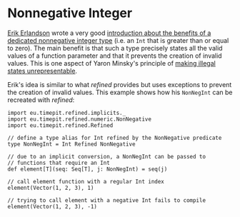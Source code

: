# Nonnegative Integer

[Erik Erlandson][erikerlandson] wrote a very good [introduction about
the benefits of a dedicated nonnegative integer type][non-negative-numerics]
(i.e. an `Int` that is greater than or equal to zero). The main benefit
is that such a type precisely states all the valid values of a function
parameter and that it prevents the creation of invalid values. This is
one aspect of Yaron Minsky's principle of
[making illegal states unrepresentable][effective-ml-revisited].

Erik's idea is similar to what *refined* provides but uses exceptions
to prevent the creation of invalid values. This example shows how his
`NonNegInt` can be recreated with *refined*:

```tut
import eu.timepit.refined.implicits._
import eu.timepit.refined.numeric.NonNegative
import eu.timepit.refined.Refined

// define a type alias for Int refined by the NonNegative predicate
type NonNegInt = Int Refined NonNegative

// due to an implicit conversion, a NonNegInt can be passed to
// functions that require an Int
def element[T](seq: Seq[T], j: NonNegInt) = seq(j)

// call element function with a regular Int index
element(Vector(1, 2, 3), 1)
```

```tut:fail
// trying to call element with a negative Int fails to compile
element(Vector(1, 2, 3), -1)
```

[erikerlandson]: http://erikerlandson.github.io
[non-negative-numerics]: http://erikerlandson.github.io/blog/2015/08/18/lightweight-non-negative-numerics-for-better-scala-type-signatures/
[effective-ml-revisited]: https://blogs.janestreet.com/effective-ml-revisited/
